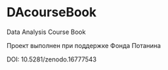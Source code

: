 # DAcourseBook
Data Analysis Course Book

Проект выполнен при поддержке Фонда Потанина

DOI: 10.5281/zenodo.16777543
